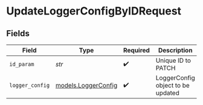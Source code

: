 # UpdateLoggerConfigByIDRequest


## Fields

| Field                                            | Type                                             | Required                                         | Description                                      |
| ------------------------------------------------ | ------------------------------------------------ | ------------------------------------------------ | ------------------------------------------------ |
| `id_param`                                       | *str*                                            | :heavy_check_mark:                               | Unique ID to PATCH                               |
| `logger_config`                                  | [models.LoggerConfig](../models/loggerconfig.md) | :heavy_check_mark:                               | LoggerConfig object to be updated                |